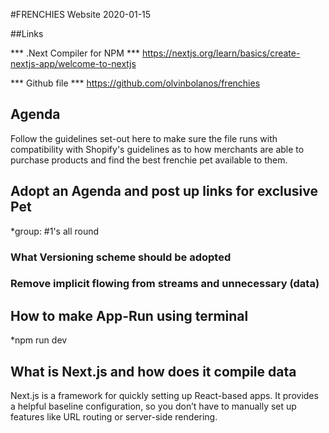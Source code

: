 #FRENCHIES Website
2020-01-15

##Links

*** .Next Compiler for NPM ***
  https://nextjs.org/learn/basics/create-nextjs-app/welcome-to-nextjs

*** Github file ***
  https://github.com/olvinbolanos/frenchies

## Agenda 

Follow the guidelines set-out here to make sure the file runs with compatibility with Shopify's guidelines as to how merchants are able to purchase products and find the best frenchie pet available to them.

## Adopt an Agenda and post up links for exclusive Pet
*group: #1's all round

### What Versioning scheme should be adopted ##

### Remove implicit flowing from streams and unnecessary (data) ###

## How to make App-Run using terminal
*npm run dev

## What is Next.js and how does it compile data

Next.js is a framework for quickly setting up React-based apps. It provides a helpful baseline configuration, so you don’t have to manually set up features like URL routing or server-side rendering.
